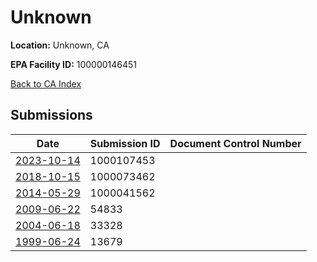 # Unknown

**Location:** Unknown, CA

**EPA Facility ID:** 100000146451

[Back to CA Index](../../index.md)

## Submissions

| Date | Submission ID | Document Control Number |
|------|--------------|-------------------------|
| [2023-10-14](submissions/1000107453.md) | 1000107453 |  |
| [2018-10-15](submissions/1000073462.md) | 1000073462 |  |
| [2014-05-29](submissions/1000041562.md) | 1000041562 |  |
| [2009-06-22](submissions/54833.md) | 54833 |  |
| [2004-06-18](submissions/33328.md) | 33328 |  |
| [1999-06-24](submissions/13679.md) | 13679 |  |

